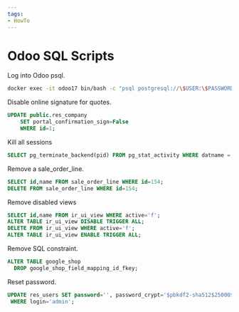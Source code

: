 ```yaml
---
tags:
- HowTo
---
```

# Odoo SQL Scripts

Log into Odoo psql.

```bash
docker exec -it odoo17 bin/bash -c "psql postgresql://\$USER:\$PASSWORD@\$HOST/erp"
```

Disable online signature for quotes.

```sql
UPDATE public.res_company
	SET portal_confirmation_sign=False
	WHERE id=1;
```

Kill all sessions

```sql
SELECT pg_terminate_backend(pid) FROM pg_stat_activity WHERE datname = '$DATABSE';
```

Remove a sale_order_line.

```sql
SELECT id,name FROM sale_order_line WHERE id=154;
DELETE FROM sale_order_line WHERE id=154;
```

Remove disabled views

```sql
SELECT id,name FROM ir_ui_view WHERE active='f';
ALTER TABLE ir_ui_view DISABLE TRIGGER ALL;
DELETE FROM ir_ui_view WHERE active='f';
ALTER TABLE ir_ui_view ENABLE TRIGGER ALL;
```

Remove SQL constraint.

```sql
ALTER TABLE google_shop 
  DROP google_shop_field_mapping_id_fkey;
```

Reset password.

```sql
UPDATE res_users SET password='', password_crypt='$pbkdf2-sha512$25000$C8F47z3HmNP6P8f4P4ewFg$/Sf3kh7fks2MsoJGWotj/IJNiatILPyPrVlKc/rrVCX5y0bC/8fpCYvRKJE132YgJf1UJchqNHPS5fGt.b65qQ'
 WHERE login='admin';
```
